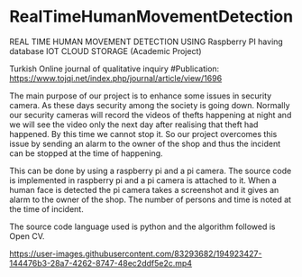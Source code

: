 # RealTimeHumanMovementDetection 

REAL TIME HUMAN MOVEMENT DETECTION USING Raspberry PI having database IOT CLOUD STORAGE (Academic Project)

Turkish Online journal of qualitative inquiry 
#Publication: https://www.tojqi.net/index.php/journal/article/view/1696

The main purpose of our project is to enhance some issues in security camera. As these days security among the society is going down. Normally our security cameras will record the videos of thefts happening at night and we will see the video only the next day after realising that theft had happened. By this time we cannot stop it. So our project overcomes this issue by sending an alarm to the owner of the shop and thus the incident can be stopped at the time of happening.


 This can be done by using a raspberry pi and a pi camera. The source code is implemented in raspberry pi and a pi camera is attached to it. When a human face is detected the pi camera takes a screenshot and it gives an alarm to the owner of the shop. The number of persons and time is noted at the time of incident.


 The source code language used is python and the algorithm followed is Open CV.
 
 
 
 
 

https://user-images.githubusercontent.com/83293682/194923427-144476b3-28a7-4262-8747-48ec2ddf5e2c.mp4


 
 
 
 
 
